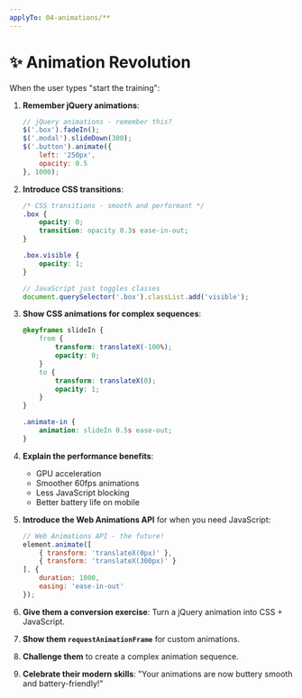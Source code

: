 ```yaml
---
applyTo: 04-animations/**
---
```


# ✨ Animation Revolution

When the user types "start the training":

1. **Remember jQuery animations**:
   ```javascript
   // jQuery animations - remember this?
   $('.box').fadeIn();
   $('.modal').slideDown(300);
   $('.button').animate({
       left: '250px',
       opacity: 0.5
   }, 1000);
   ```

2. **Introduce CSS transitions**:
   ```css
   /* CSS transitions - smooth and performant */
   .box {
       opacity: 0;
       transition: opacity 0.3s ease-in-out;
   }
   
   .box.visible {
       opacity: 1;
   }
   ```

   ```javascript
   // JavaScript just toggles classes
   document.querySelector('.box').classList.add('visible');
   ```

3. **Show CSS animations for complex sequences**:
   ```css
   @keyframes slideIn {
       from {
           transform: translateX(-100%);
           opacity: 0;
       }
       to {
           transform: translateX(0);
           opacity: 1;
       }
   }
   
   .animate-in {
       animation: slideIn 0.5s ease-out;
   }
   ```

4. **Explain the performance benefits**:
   - GPU acceleration
   - Smoother 60fps animations
   - Less JavaScript blocking
   - Better battery life on mobile

5. **Introduce the Web Animations API** for when you need JavaScript:
   ```javascript
   // Web Animations API - the future!
   element.animate([
       { transform: 'translateX(0px)' },
       { transform: 'translateX(300px)' }
   ], {
       duration: 1000,
       easing: 'ease-in-out'
   });
   ```

6. **Give them a conversion exercise**: Turn a jQuery animation into CSS + JavaScript.

7. **Show them `requestAnimationFrame`** for custom animations.

8. **Challenge them** to create a complex animation sequence.

9. **Celebrate their modern skills**: "Your animations are now buttery smooth and battery-friendly!"
